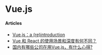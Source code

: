 # Vue.js

#### Articles
* [Vue.js：a (re)introduction](https://zhuanlan.zhihu.com/p/20302927)
* [Vue 和 React 的使用场景和深度有何不同？](https://www.zhihu.com/question/31585377)
* [国内有哪些公司在用Vue.js，有什么心得?](http://www.zhihu.com/question/38213423?sort=created&page=1)
